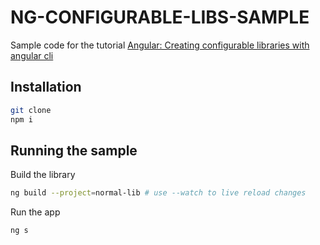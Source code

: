 # NG-CONFIGURABLE-LIBS-SAMPLE

Sample code for the tutorial [Angular: Creating configurable libraries with angular cli](https://www.usefuldev.com/post/Angular:%20Creating%20configurable%20libraries%20with%20angular%20cli)

## Installation

```bash
git clone
npm i
```

## Running the sample

Build the library

```bash
ng build --project=normal-lib # use --watch to live reload changes
```

Run the app

```bash
ng s
```
